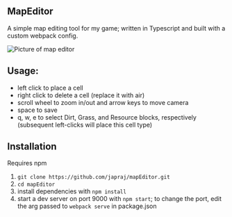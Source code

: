 ## MapEditor

A simple map editing tool for my game; written in Typescript and built with a custom webpack config.

![Picture of map editor](https://i.imgur.com/HWteMCf.png)

## Usage:

- left click to place a cell
- right click to delete a cell (replace it with air)
- scroll wheel to zoom in/out and arrow keys to move camera
- space to save
- q, w, e to select Dirt, Grass, and Resource blocks, respectively (subsequent left-clicks will place this cell type)

## Installation

Requires npm

1. `git clone https://github.com/japraj/mapEditor.git`
2. `cd mapEditor`
3. install dependencies with `npm install`
4. start a dev server on port 9000 with `npm start`; to change the port, edit the arg passed to `webpack serve` in package.json
